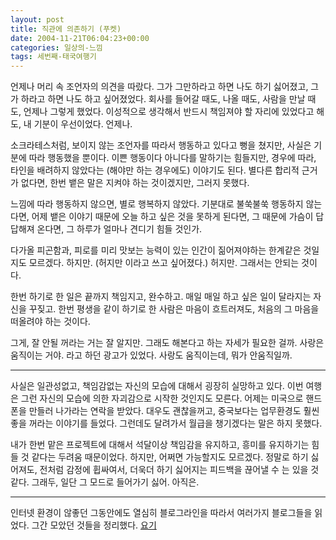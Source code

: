 ```yaml
---
layout: post
title: 직관에 의존하기 (푸켓)
date: 2004-11-21T06:04:23+00:00
categories: 일상의-느낌
tags: 세번째-태국여행기
---
```

언제나 머리 속 조언자의 의견을 따랐다. 그가 그만하라고 하면 나도 하기 싫어졌고, 그가 하라고 하면 나도 하고 싶어졌었다. 회사를 들어갈 때도, 나올 때도, 사람을 만날 때도, 언제나 그렇게 했었다. 이성적으로 생각해서 반드시 책임져야 할 자리에 있었다고 해도, 내 기분이 우선이었다. 언제나.

소크라테스처럼, 보이지 않는 조언자를 따라서 행동하고 있다고 뻥을 쳤지만, 사실은 기분에 따라 행동했을 뿐이다. 이쁜 행동이다 아니다를 말하기는 힘들지만, 경우에 따라, 타인을 배려하지 않았다는 (해야만 하는 경우에도) 이야기도 된다. 별다른 합리적 근거가 없다면, 한번 뱉은 말은 지켜야 하는 것이겠지만, 그러지 못했다.

느낌에 따라 행동하지 않으면, 별로 행복하지 않았다. 기분대로 불쑥불쑥 행동하지 않는다면, 어제 뱉은 이야기 때문에 오늘 하고 싶은 것을 못하게 된다면, 그 때문에 가슴이 답답해져 온다면, 그 하루가 얼마나 견디기 힘들 것인가.

다가올 피곤함과, 피로를 미리 맛보는 능력이 있는 인간이 짊어져야하는 한계같은 것일지도 모르겠다. 하지만. (허지만 이라고 쓰고 싶어졌다.) 허지만. 그래서는 안되는 것이다.

한번 하기로 한 일은 끝까지 책임지고, 완수하고. 매일 매일 하고 싶은 일이 달라지는 자신을 꾸짖고. 한번 평생을 같이 하기로 한 사람은 마음이 흐트러져도, 처음의 그 마음을 떠올려야 하는 것이다.

그게, 잘 안될 꺼라는 거는 잘 알지만. 그래도 해본다고 하는 자세가 필요한 걸까. 사랑은 움직이는 거야. 라고 하던 광고가 있었다. 사랑도 움직이는데, 뭐가 안움직일까.

---

사실은 일관성없고, 책임감없는 자신의 모습에 대해서 굉장히 실망하고 있다. 이번 여행은 그런 자신의 모습에 의한 자괴감으로 시작한 것인지도 모른다. 어제는 미국으로 핸드폰을 만들러 나가라는 연락을 받았다. 대우도 괜찮을꺼고, 중국보다는 업무환경도 훨씬 좋을 꺼라는 이야기를 들었다. 그런데도 달려가서 월급을 챙기겠다는 말은 하지 못했다.

내가 한번 맡은 프로젝트에 대해서 석달이상 책임감을 유지하고, 흥미를 유지하기는 힘들 것 같다는 두려움 때문이었다. 하지만, 어쩌면 가능할지도 모르겠다. 정말로 하기 싫어져도, 전처럼 감정에 휩싸여서, 더욱더 하기 싫어지는 피드백을 끊어낼 수 는 있을 것 같다. 그래두, 일단 그 모드로 들어가기 싫어. 아직은.

----

인터넷 환경이 않좋던 그동안에도 열심히 블로그라인을 따라서 여러가지 블로그들을 읽었다. 그간 모았던 것들을 정리했다. <a href="http://jinto.pe.kr/549">요기</a>
